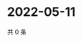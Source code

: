 # 2022-05-11

共 0 条

<!-- BEGIN WEIBO -->
<!-- 最后更新时间 Wed May 11 2022 10:47:34 GMT+0800 (China Standard Time) -->

<!-- END WEIBO -->
